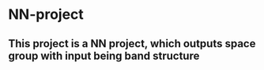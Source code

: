 # NN-project
## This project is a NN project, which outputs space group with input being band structure
